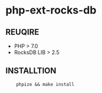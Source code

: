 # php-ext-rocks-db

## REUQIRE
- PHP > 7.0
- RocksDB LIB > 2.5

## INSTALLTION
```shell
    phpize && make install
```
